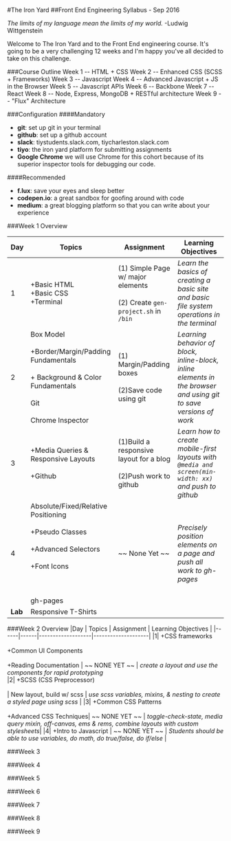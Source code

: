 #The Iron Yard 
##Front End Engineering Syllabus - Sep 2016

*The limits of my language mean the limits of my world.*
-Ludwig Wittgenstein

Welcome to The Iron Yard and to the Front End engineering course. It's going to be a very challenging 12 weeks and I'm happy you've all decided to take on this challenge. 

###Course Outline
Week 1 -- HTML + CSS
Week 2 -- Enhanced CSS (SCSS + Frameworks)
Week 3 -- Javascript
Week 4 -- Advanced Javascript + JS in the Browser
Week 5 -- Javascript APIs
Week 6 -- Backbone
Week 7 -- React 
Week 8 -- Node, Express, MongoDB + RESTful architecture
Week 9 -- "Flux" Architecture

###Configuration
####Mandatory
- **git**: set up git in your terminal
- **github**: set up a github account
- **slack**: tiystudents.slack.com, tiycharleston.slack.com
- **tiyo**: the iron yard platform for submitting assignments
- **Google Chrome** we will use Chrome for this cohort because of its superior inspector tools for debugging our code.

####Recommended
- **f.lux**: save your eyes and sleep better
- **codepen.io**: a great sandbox for goofing around with code
- **medium**: a great blogging platform so that you can write about your experience


###Week 1 Overview

|Day  | Topics | Assignment | Learning Objectives |
|------|------|-------------------|--------------------|
|  1  | +Basic HTML<br/> +Basic CSS<br/> +Terminal | (1) Simple Page w/ major elements<br/><br/> (2) Create `gen-project.sh` in `/bin` | *Learn the basics of creating a basic site and basic file system operations in the terminal* |
|  2  | Box Model<br/><br/> +Border/Margin/Padding Fundamentals<br/><br/> + Background & Color Fundamentals <br/><br/> Git  <br/><br/> Chrome Inspector   | (1) Margin/Padding boxes <br><br/> (2)Save code using git | *Learning behavior of block, inline-block, inline elements in the browser and using git to save versions of work* |
|  3  |  +Media Queries & Responsive Layouts <br/><br/> +Github | (1)Build a responsive layout for a blog <br/><br/>(2)Push work to github | *Learn how to create mobile-first layouts with `@media and screen(min-width: xx)` and push to github* |
|  4  | Absolute/Fixed/Relative Positioning <br/><br/> +Pseudo Classes <br/><br/> +Advanced Selectors <br/><br/>+Font Icons <br/><br/> <br/><br/> gh-pages | ~~ None Yet ~~  | *Precisely position elements on a page and push all work to gh-pages*  |
|  **Lab**  | Responsive T-Shirts |



###Week 2 Overview
|Day  | Topics | Assignment | Learning Objectives |
|------|------|-------------------|--------------------|
|1| +CSS frameworks <br/><br/> +Common UI Components  <br/><br/>+Reading Documentation   | ~~ NONE YET ~~  | *create a layout and use the components for rapid prototyping*   
|2| +SCSS (CSS Preprocessor)<br/><br/>| New layout, build w/ scss | *use scss variables, mixins, & nesting to create a styled page using scss* |
|3| +Common CSS Patterns <br/><br/> +Advanced CSS Techniques| ~~ NONE YET ~~ | *toggle-check-state, media query mixin, off-canvas, ems & rems, combine layouts with custom stylesheets*|
|4| +Intro to Javascript | ~~ NONE YET ~~ | *Students should be able to use variables, do math, do true/false, do if/else*  |

###Week 3

###Week 4

###Week 5

###Week 6

###Week 7

###Week 8

###Week 9

